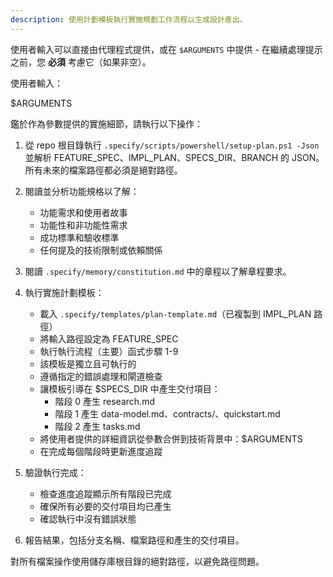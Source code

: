 ```yaml
---
description: 使用計劃模板執行實施規劃工作流程以生成設計產出。
---
```


使用者輸入可以直接由代理程式提供，或在 `$ARGUMENTS` 中提供 - 在繼續處理提示之前，您 **必須** 考慮它（如果非空）。

使用者輸入：

$ARGUMENTS

鑑於作為參數提供的實施細節，請執行以下操作：

1. 從 repo 根目錄執行 `.specify/scripts/powershell/setup-plan.ps1 -Json` 並解析 FEATURE_SPEC、IMPL_PLAN、SPECS_DIR、BRANCH 的 JSON。所有未來的檔案路徑都必須是絕對路徑。
2. 閱讀並分析功能規格以了解：
   - 功能需求和使用者故事
   - 功能性和非功能性需求
   - 成功標準和驗收標準
   - 任何提及的技術限制或依賴關係

3. 閱讀 `.specify/memory/constitution.md` 中的章程以了解章程要求。

4. 執行實施計劃模板：
   - 載入 `.specify/templates/plan-template.md`（已複製到 IMPL_PLAN 路徑）
   - 將輸入路徑設定為 FEATURE_SPEC
   - 執行執行流程（主要）函式步驟 1-9
   - 該模板是獨立且可執行的
   - 遵循指定的錯誤處理和閘道檢查
   - 讓模板引導在 $SPECS_DIR 中產生交付項目：
     * 階段 0 產生 research.md
     * 階段 1 產生 data-model.md、contracts/、quickstart.md
     * 階段 2 產生 tasks.md
   - 將使用者提供的詳細資訊從參數合併到技術背景中：$ARGUMENTS
   - 在完成每個階段時更新進度追蹤

5. 驗證執行完成：
   - 檢查進度追蹤顯示所有階段已完成
   - 確保所有必要的交付項目均已產生
   - 確認執行中沒有錯誤狀態

6. 報告結果，包括分支名稱、檔案路徑和產生的交付項目。

對所有檔案操作使用儲存庫根目錄的絕對路徑，以避免路徑問題。
